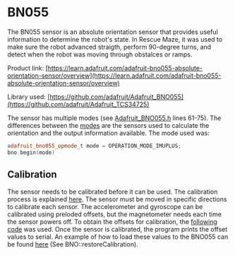 # BN055

The BN055 sensor is an absolute orientation sensor that provides useful information to determine the robot's state. In Rescue Maze, it was used to make sure the robot advanced straigth, perform 90-degree turns,
and detect when the robot was moving through obstalces or ramps.

Product link: [https://learn.adafruit.com/adafruit-bno055-absolute-orientation-sensor/overview](https://learn.adafruit.com/adafruit-bno055-absolute-orientation-sensor/overview)

Library used: [https://github.com/adafruit/Adafruit_BNO055](https://github.com/adafruit/Adafruit_TCS34725)

The sensor has multiple modes (see [Adafruit_BNO055.h](https://github.com/adafruit/Adafruit_BNO055/blob/master/Adafruit_BNO055.h) lines 61-75). The differences between the [modes](https://cdn-shop.adafruit.com/datasheets/BST_BNO055_DS000_12.pdf#page=20&zoom=100,90,342) are the sensors used to calculate the orientation and the output information available. The mode used was:

```cpp
adafruit_bno055_opmode_t mode = OPERATION_MODE_IMUPLUS;
bno.begin(mode)
```

## Calibration

The sensor needs to be calibrated before it can be used. The calibration process is explained [here](https://learn.adafruit.com/adafruit-bno055-absolute-orientation-sensor/device-calibration). The sensor must be moved in specific directions to
calibrate each sensor. The accelerometer and gyroscope can be calibrated using preloded offsets, but the magnetometer needs
each time the sensor powers off. To obtain the offsets for calibration, the [following code](https://github.com/RoBorregos/rescuemaze-2023/blob/pidrotation/navSensors/other/SaveBnoCal.ino) was used. Once the sensor is calibrated, the program prints the offset values to serial. An example of how to load these values to the BNO055 can be found [here](https://github.com/RoBorregos/rescuemaze-2023/blob/pidrotation/navSensors/main_code/BNO.cpp) (See BNO::restoreCalibration).